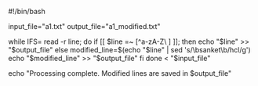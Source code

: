 #!/bin/bash

input_file="a1.txt"
output_file="a1_modified.txt"

while IFS= read -r line; do
    if [[ $line =~ [^a-zA-Z\ ] ]]; then
        echo "$line" >> "$output_file"
    else
        modified_line=$(echo "$line" | sed 's/\bsanket\b/hcl/g')
        echo "$modified_line" >> "$output_file"
    fi
done < "$input_file"

echo "Processing complete. Modified lines are saved in $output_file"
